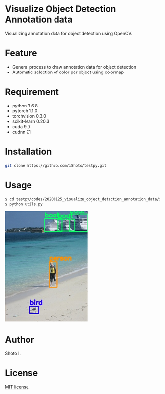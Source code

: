 # Visualize Object Detection Annotation data
Visualizing annotation data for object detection using OpenCV.


# Feature
- General process to draw annotation data for object detection
- Automatic selection of color per object using colormap


# Requirement
- python 3.6.8
- pytorch 1.1.0
- torchvision 0.3.0
- scikit-learn 0.20.3
- cuda 9.0
- cudnn 7.1 


# Installation
 
```sh
git clone https://github.com/iShoto/testpy.git
```

# Usage
 
```sh
$ cd testpy/codes/20200125_visualize_object_detection_annotation_data/src/
$ python utils.py
```

![pic](./docs/images/2007_006490.jpg)


# Author
Shoto I.


# License
[MIT license](https://github.com/iShoto/testpy/blob/master/LICENSE).
